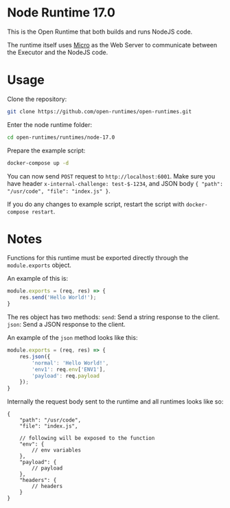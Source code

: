 # Node Runtime 17.0

This is the Open Runtime that both builds and runs NodeJS code.

The runtime itself uses [Micro](https://github.com/vercel/micro) as the Web Server to communicate between the Executor and the NodeJS code.

# Usage

Clone the repository:

```bash
git clone https://github.com/open-runtimes/open-runtimes.git
```

Enter the node runtime folder:

```bash
cd open-runtimes/runtimes/node-17.0
```

Prepare the example script:

```bash
docker-compose up -d
```

You can now send `POST` request to `http://localhost:6001`. Make sure you have header `x-internal-challenge: test-$-1234`, and JSON body `{ "path": "/usr/code", "file": "index.js" }`.

If you do any changes to example script, restart the script with `docker-compose restart`.

# Notes

Functions for this runtime must be exported directly through the `module.exports` object.

An example of this is:

```js
module.exports = (req, res) => {
    res.send('Hello World!');
}
```

The res object has two methods:
`send`: Send a string response to the client.
`json`: Send a JSON response to the client.

An example of the `json` method looks like this:

```js
module.exports = (req, res) => {
    res.json({
        'normal': 'Hello World!',
        'env1': req.env['ENV1'],
        'payload': req.payload
    });
}
```

Internally the request body sent to the runtime and all runtimes looks like so:

```json5
{
    "path": "/usr/code",
    "file": "index.js",

    // following will be exposed to the function
    "env": {
        // env variables
    },
    "payload": {
        // payload
    },
    "headers": {
        // headers
    }
}
```